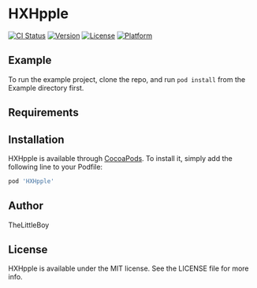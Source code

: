 # HXHpple

[![CI Status](https://img.shields.io/travis/TheLittleBoy/HXHpple.svg?style=flat)](https://travis-ci.org/TheLittleBoy/HXHpple)
[![Version](https://img.shields.io/cocoapods/v/HXHpple.svg?style=flat)](https://cocoapods.org/pods/HXHpple)
[![License](https://img.shields.io/cocoapods/l/HXHpple.svg?style=flat)](https://cocoapods.org/pods/HXHpple)
[![Platform](https://img.shields.io/cocoapods/p/HXHpple.svg?style=flat)](https://cocoapods.org/pods/HXHpple)

## Example

To run the example project, clone the repo, and run `pod install` from the Example directory first.

## Requirements

## Installation

HXHpple is available through [CocoaPods](https://cocoapods.org). To install
it, simply add the following line to your Podfile:

```ruby
pod 'HXHpple'
```

## Author

TheLittleBoy

## License

HXHpple is available under the MIT license. See the LICENSE file for more info.
